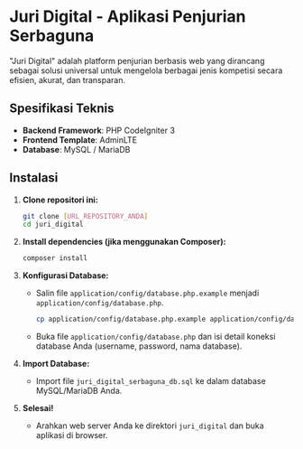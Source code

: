 # Juri Digital - Aplikasi Penjurian Serbaguna

"Juri Digital" adalah platform penjurian berbasis web yang dirancang sebagai solusi universal untuk mengelola berbagai jenis kompetisi secara efisien, akurat, dan transparan.

## Spesifikasi Teknis
- **Backend Framework**: PHP CodeIgniter 3
- **Frontend Template**: AdminLTE
- **Database**: MySQL / MariaDB

## Instalasi

1.  **Clone repositori ini:**
    ```bash
    git clone [URL_REPOSITORY_ANDA]
    cd juri_digital
    ```

2.  **Install dependencies (jika menggunakan Composer):**
    ```bash
    composer install
    ```

3.  **Konfigurasi Database:**
    - Salin file `application/config/database.php.example` menjadi `application/config/database.php`.
      ```bash
      cp application/config/database.php.example application/config/database.php
      ```
    - Buka file `application/config/database.php` dan isi detail koneksi database Anda (username, password, nama database).

4.  **Import Database:**
    - Import file `juri_digital_serbaguna_db.sql` ke dalam database MySQL/MariaDB Anda.

5.  **Selesai!**
    - Arahkan web server Anda ke direktori `juri_digital` dan buka aplikasi di browser.
